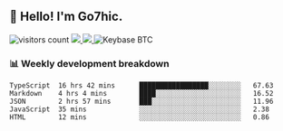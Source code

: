 ## 👋 Hello! I'm Go7hic.

 ![visitors count](https://visitors-by-url-pls-dont-use-this-in-your-repo.vercel.app/Go7hic-github-readme)
 <a href="https://twitter.com/Go7hic">
    <img src="https://img.shields.io/badge/-@Go7hic-1ca0f1?style=flat-square&labelColor=1ca0f1&logo=twitter&logoColor=white&link=https://twitter.com/Go7hic">
   <a/>
   <a href="mailto:gtfx0209@gmail.com">
    <img src="https://img.shields.io/badge/-gtfx0209@gmail.com-c14438?style=flat-square&logo=Gmail&logoColor=white&link=mailto:gtfx0209@gmail.com">
   <a/>
    ![Keybase BTC](https://img.shields.io/keybase/btc/Go7hic)
 <!--
🔭 I’m currently working
🌱 I’m currently learning
💬 Ask me about 
📫 How to reach me: 
⚡ Fun fact: 
-->
 <!--
![My Github Stats](https://github-readme-stats.vercel.app/api?username=Go7hic&show_icons=true&count_private=true)

-->

### 📊 Weekly development breakdown
<!--START_SECTION:waka-->
```text
TypeScript  16 hrs 42 mins      █████████████████░░░░░░░░   67.63 
Markdown    4 hrs 4 mins        ████░░░░░░░░░░░░░░░░░░░░░   16.52 
JSON        2 hrs 57 mins       ███░░░░░░░░░░░░░░░░░░░░░░   11.96 
JavaScript  35 mins             ░░░░░░░░░░░░░░░░░░░░░░░░░   2.38 
HTML        12 mins             ░░░░░░░░░░░░░░░░░░░░░░░░░   0.86
```
<!--END_SECTION:waka-->

